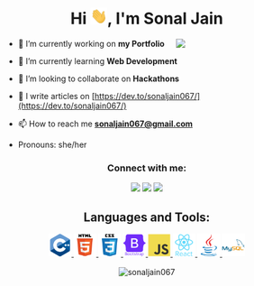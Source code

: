 <h1 align="center">Hi <img src="https://raw.githubusercontent.com/ABSphreak/ABSphreak/master/gifs/Hi.gif" width="30px">, I'm Sonal Jain </h1>
<img align='right' src='https://user-images.githubusercontent.com/52230497/115749315-9ab62080-a3b4-11eb-99b9-c92d6c6f3f36.png' width='200"'>

- 🔭 I’m currently working on **my Portfolio**

- 🌱 I’m currently learning **Web Development**

- 👯 I’m looking to collaborate on **Hackathons**

- 📝 I write articles on [https://dev.to/sonaljain067/](https://dev.to/sonaljain067/)

- 📫 How to reach me **sonaljain067@gmail.com**

- Pronouns: she/her


<h3 align="center">Connect with me:</h3>
<p align="center">
<a href="https://linkedin.com/in/sonaljain067" target="blank"><img src="https://img.icons8.com/nolan/64/linkedin.png" width="40" /></a>
<a href="https://twitter.com/sonaljain067" target="blank"><img src="https://img.icons8.com/nolan/64/twitter.png" width="40"/></a>
<a href="https://instagram.com/sonaljain067" target="blank"><img src="https://img.icons8.com/nolan/64/instagram-new.png" width="40" /></a>
</p>

<h2 align="center">Languages and Tools:</h2>
<p align="center">  
  <a href="https://www.w3schools.com/cpp/" target="_blank"> 
    <img src="https://raw.githubusercontent.com/devicons/devicon/master/icons/cplusplus/cplusplus-original.svg" alt="cplusplus" width="40" height="40"/> </a> 
  <a href="https://www.w3.org/html/" target="_blank"> 
    <img src="https://raw.githubusercontent.com/devicons/devicon/master/icons/html5/html5-original-wordmark.svg" alt="html5" width="40" height="40"/> </a> 
  <a href="https://www.w3schools.com/css/" target="_blank"> 
    <img src="https://raw.githubusercontent.com/devicons/devicon/master/icons/css3/css3-original-wordmark.svg" alt="css3" width="40" height="40"/> </a> 
  <a href="https://getbootstrap.com" target="_blank"> 
    <img src="https://raw.githubusercontent.com/devicons/devicon/master/icons/bootstrap/bootstrap-plain-wordmark.svg" alt="bootstrap" width="40" height="40"/> </a>
  <a href="https://developer.mozilla.org/en-US/docs/Web/JavaScript" target="_blank"> 
    <img src="https://raw.githubusercontent.com/devicons/devicon/master/icons/javascript/javascript-original.svg" alt="javascript" width="40" height="40"/> </a> 
  <a href="https://reactjs.org/" target="_blank"> 
    <img src="https://raw.githubusercontent.com/devicons/devicon/master/icons/react/react-original-wordmark.svg" alt="react" width="40" height="40"/> </a> 
  <a href="https://www.java.com" target="_blank"> 
    <img src="https://raw.githubusercontent.com/devicons/devicon/master/icons/java/java-original.svg" alt="java" width="40" height="40"/> </a> 
  <a href="https://www.mysql.com/" target="_blank"> 
    <img src="https://raw.githubusercontent.com/devicons/devicon/master/icons/mysql/mysql-original-wordmark.svg" alt="mysql" width="40" height="40"/> </a>  
</p>

<p align="center"> 
  <img align="center" src="https://github-readme-stats.vercel.app/api?username=sonaljain067&show_icons=true&locale=en" alt="sonaljain067" />
 </p>
